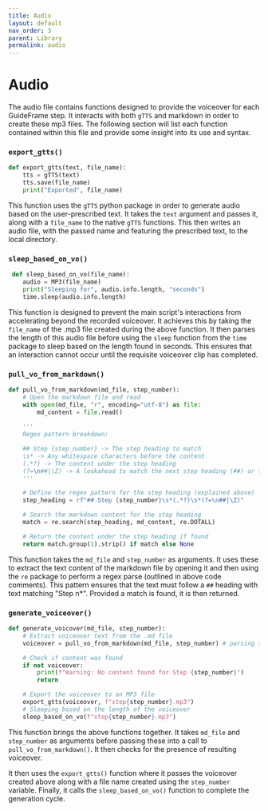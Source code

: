 ```yaml
---
title: Audio
layout: default
nav_order: 3
parent: Library
permalink: audio
---
```


# Audio
The audio file contains functions designed to provide the voiceover for each GuideFrame step. It interacts with both `gTTS` and markdown in order to create these mp3 files. The following section will list each function contained within this file and provide some insight into its use and syntax.

### `export_gtts()`
```python
def export_gtts(text, file_name):
    tts = gTTS(text)
    tts.save(file_name)
    print("Exported", file_name)
```
This function uses the `gTTS` python package in order to generate audio based on the user-prescribed text. It takes the `text` argument and passes it, along with a `file_name` to the native `gTTS` functions. This then writes an audio file, with the passed name and featuring the prescribed text, to the local directory.

### `sleep_based_on_vo()`
```python
 def sleep_based_on_vo(file_name):
    audio = MP3(file_name)
    print("Sleeping for", audio.info.length, "seconds")
    time.sleep(audio.info.length)
```
This function is designed to prevent the main script's interactions from accelerating beyond the recorded voiceover. It achieves this by taking the `file_name` of the .mp3 file created during the above function. It then parses the length of this audio file before using the `sleep` function from the `time` package to sleep based on the length found in seconds. This ensures that an interaction cannot occur until the requisite voiceover clip has completed.

### `pull_vo_from_markdown()`
```python
def pull_vo_from_markdown(md_file, step_number):
    # Open the markdown file and read
    with open(md_file, "r", encoding="utf-8") as file:
        md_content = file.read()
    
    '''
    Regex pattern breakdown:

    ## Step {step_number} -> The step heading to match
    \s* -> Any whitespace characters before the content
    (.*?) -> The content under the step heading
    (?=\n##|\Z) -> A lookahead to match the next step heading (##) or the end of the file
    '''

    # Define the regex pattern for the step heading (explained above)
    step_heading = rf"## Step {step_number}\s*(.*?)\s*(?=\n##|\Z)"

    # Search the markdown content for the step heading
    match = re.search(step_heading, md_content, re.DOTALL)

    # Return the content under the step heading if found
    return match.group(1).strip() if match else None
```
This function takes the `md_file` and `step_number` as arguments. It uses these to extract the text content of the markdown file by opening it and then using the `re` package to perform a regex parse (outlined in above code comments). This pattern ensures that the text must follow a `##` heading with text matching "Step n*". Provided a match is found, it is then returned.

### `generate_voiceover()`
```python
def generate_voicover(md_file, step_number):
    # Extract voiceover text from the .md file
    voiceover = pull_vo_from_markdown(md_file, step_number) # parsing the markdown

    # Check if content was found
    if not voiceover:
        print(f"Warning: No content found for Step {step_number}")
        return

    # Export the voiceover to an MP3 file
    export_gtts(voiceover, f"step{step_number}.mp3")
    # Sleeping based on the length of the voiceover
    sleep_based_on_vo(f"step{step_number}.mp3")
```
This function brings the above functions together. It takes `md_file` and `step_number` as arguments before passing these into a call to `pull_vo_from_markdown()`. It then checks for the presence of resulting voiceover.

It then uses the `export_gtts()` function where it passes the voiceover created above along with a file name created using the `step_number` variable. Finally, it calls the `sleep_based_on_vo()` function to complete the generation cycle.
